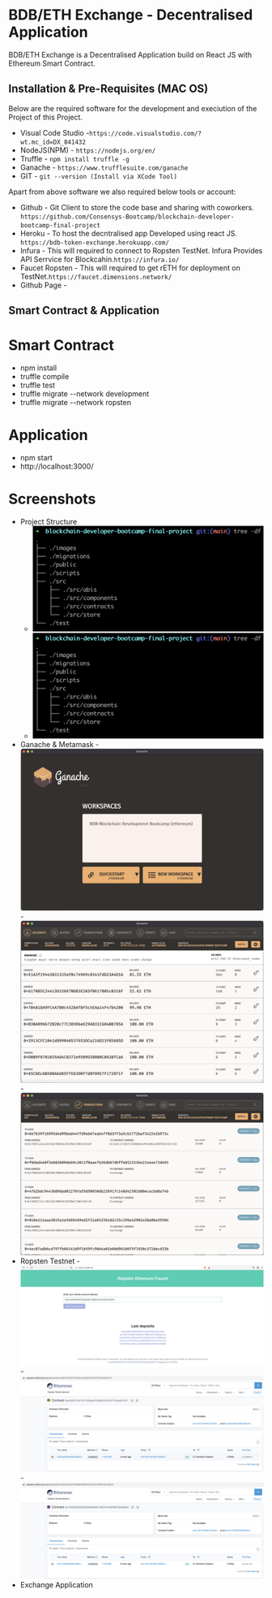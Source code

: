 # BDB/ETH Exchange - Decentralised Application

BDB/ETH Exchange is a Decentralised Application build on React JS with Ethereum Smart Contract.


## Installation & Pre-Requisites (MAC OS)
Below are the required software for the development and execiution of the Project of this Project.

- Visual Code Studio -``` https://code.visualstudio.com/?wt.mc_id=DX_841432 ```
- NodeJS(NPM) - ``` https://nodejs.org/en/ ```
- Truffle - ``` npm install truffle -g ```
- Ganache - ``` https://www.trufflesuite.com/ganache ```
- GIT - ``` git --version (Install via XCode Tool) ```

Apart from above software we also required below tools or account:
- Github - Git Client to store the code base and sharing with coworkers. ```https://github.com/Consensys-Bootcamp/blockchain-developer-bootcamp-final-project```    
- Heroku - To host the decntralised app Developed using react JS. ```https://bdb-token-exchange.herokuapp.com/```
- Infura - This will required to connect to Ropsten TestNet. Infura Provides API Serrvice for Blockcahin.```https://infura.io/```
- Faucet Ropsten - This will required to get rETH for deployment on TestNet.```https://faucet.dimensions.network/```
- Github Page - 

## Smart Contract & Application
# Smart Contract
-  npm install
-  truffle compile
-  truffle test
-  truffle migrate --network development
-  truffle migrate --network ropsten

# Application
- npm start
- http://localhost:3000/

# Screenshots
- Project Structure
  - ![Project Directory](images/Project%20Directory%20Structure.png)
  - ![Project Structure](images/Project%20Directory%20Structure.png)
- Ganache & Metamask
  -![Ganache](images/Ganache-1.png)
  -![Ganache](images/Ganache-2.png)
  -![Ganache](images/Ganache-3.png)
- Ropsten Testnet
  -![Ropsten](images/Ropsten%20Network%20ETH.png)
  -![Ropsten](images/Token%20SmartContract%20Ropsten.png)
  -![Ropsten](images/Exchange%20SmartContract%20On%20Ropsten.png)
- Exchange Application




